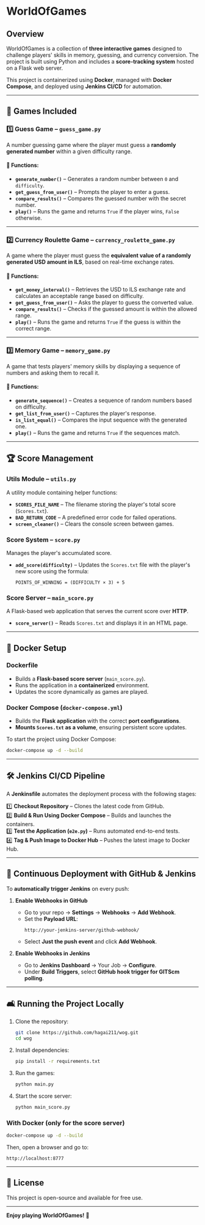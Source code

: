 # WorldOfGames

## Overview  
WorldOfGames is a collection of **three interactive games** designed to challenge players' skills in memory, guessing, and currency conversion. The project is built using Python and includes a **score-tracking system** hosted on a Flask web server.  

This project is containerized using **Docker**, managed with **Docker Compose**, and deployed using **Jenkins CI/CD** for automation.  

---

## 📌 Games Included  
### 1️⃣ Guess Game – `guess_game.py`  
A number guessing game where the player must guess a **randomly generated number** within a given difficulty range.  

#### 🔹 Functions:  
- **`generate_number()`** – Generates a random number between `0` and `difficulty`.  
- **`get_guess_from_user()`** – Prompts the player to enter a guess.  
- **`compare_results()`** – Compares the guessed number with the secret number.  
- **`play()`** – Runs the game and returns `True` if the player wins, `False` otherwise.  

---

### 2️⃣ Currency Roulette Game – `currency_roulette_game.py`  
A game where the player must guess the **equivalent value of a randomly generated USD amount in ILS**, based on real-time exchange rates.  

#### 🔹 Functions:  
- **`get_money_interval()`** – Retrieves the USD to ILS exchange rate and calculates an acceptable range based on difficulty.  
- **`get_guess_from_user()`** – Asks the player to guess the converted value.  
- **`compare_results()`** – Checks if the guessed amount is within the allowed range.  
- **`play()`** – Runs the game and returns `True` if the guess is within the correct range.  

---

### 3️⃣ Memory Game – `memory_game.py`  
A game that tests players' memory skills by displaying a sequence of numbers and asking them to recall it.  

#### 🔹 Functions:  
- **`generate_sequence()`** – Creates a sequence of random numbers based on difficulty.  
- **`get_list_from_user()`** – Captures the player's response.  
- **`is_list_equal()`** – Compares the input sequence with the generated one.  
- **`play()`** – Runs the game and returns `True` if the sequences match.  

---

## 🏆 Score Management  
### **Utils Module – `utils.py`**  
A utility module containing helper functions:  
- **`SCORES_FILE_NAME`** – The filename storing the player's total score (`Scores.txt`).  
- **`BAD_RETURN_CODE`** – A predefined error code for failed operations.  
- **`screen_cleaner()`** – Clears the console screen between games.  

### **Score System – `score.py`**  
Manages the player's accumulated score.  
- **`add_score(difficulty)`** – Updates the `Scores.txt` file with the player's new score using the formula:  
  ```  
  POINTS_OF_WINNING = (DIFFICULTY × 3) + 5  
  ```  

### **Score Server – `main_score.py`**  
A Flask-based web application that serves the current score over **HTTP**.  
- **`score_server()`** – Reads `Scores.txt` and displays it in an HTML page.  

---

## 🚀 Docker Setup  
### **Dockerfile**  
- Builds a **Flask-based score server** (`main_score.py`).  
- Runs the application in a **containerized** environment.  
- Updates the score dynamically as games are played.  

### **Docker Compose (`docker-compose.yml`)**  
- Builds the **Flask application** with the correct **port configurations**.  
- **Mounts `Scores.txt` as a volume**, ensuring persistent score updates.  

To start the project using Docker Compose:  
```sh  
docker-compose up -d --build  
```

---

## 🛠️ Jenkins CI/CD Pipeline  
A **Jenkinsfile** automates the deployment process with the following stages:  

1️⃣ **Checkout Repository** – Clones the latest code from GitHub.  
2️⃣ **Build & Run Using Docker Compose** – Builds and launches the containers.  
3️⃣ **Test the Application (`e2e.py`)** – Runs automated end-to-end tests.  
4️⃣ **Tag & Push Image to Docker Hub** – Pushes the latest image to Docker Hub.  

---

## 🔄 Continuous Deployment with GitHub & Jenkins  
To **automatically trigger Jenkins** on every push:  

1. **Enable Webhooks in GitHub**  
   - Go to your repo → **Settings** → **Webhooks** → **Add Webhook**.  
   - Set the **Payload URL**:  
     ```  
     http://your-jenkins-server/github-webhook/  
     ```  
   - Select **Just the push event** and click **Add Webhook**.  

2. **Enable Webhooks in Jenkins**  
   - Go to **Jenkins Dashboard** → Your Job → **Configure**.  
   - Under **Build Triggers**, select **GitHub hook trigger for GITScm polling**.  

---

## 🛋️ Running the Project Locally  
1. Clone the repository:  
   ```sh  
   git clone https://github.com/hagai211/wog.git  
   cd wog  
   ```  
2. Install dependencies:  
   ```sh  
   pip install -r requirements.txt  
   ```  
3. Run the games:  
   ```sh  
   python main.py  
   ```  
4. Start the score server:  
   ```sh  
   python main_score.py  
   ```  

### **With Docker (only for the score server)**  
```sh  
docker-compose up -d --build  
```
Then, open a browser and go to:  
```
http://localhost:8777  
```

---

## 📝 License  
This project is open-source and available for free use.  

---

**Enjoy playing WorldOfGames!** 🚀  


